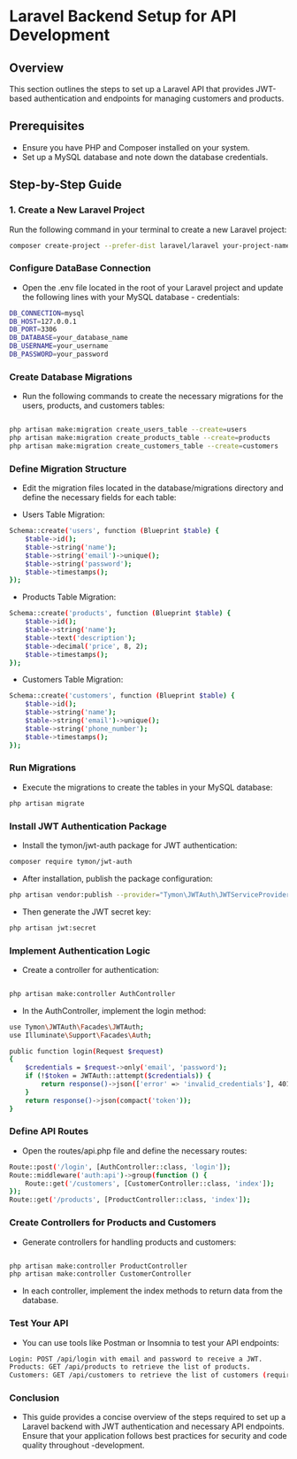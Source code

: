  # Laravel Backend Setup for API Development

## Overview
This section outlines the steps to set up a Laravel API that provides JWT-based authentication and endpoints for managing customers and products.

## Prerequisites
- Ensure you have PHP and Composer installed on your system.
- Set up a MySQL database and note down the database credentials.

## Step-by-Step Guide

### 1. Create a New Laravel Project
Run the following command in your terminal to create a new Laravel project:

```bash
composer create-project --prefer-dist laravel/laravel your-project-name

```
### Configure DataBase Connection
- Open the .env file located in the root of your Laravel project and update the following lines with your MySQL database - credentials:

```bash 
DB_CONNECTION=mysql
DB_HOST=127.0.0.1
DB_PORT=3306
DB_DATABASE=your_database_name
DB_USERNAME=your_username
DB_PASSWORD=your_password
```
### Create Database Migrations
- Run the following commands to create the necessary migrations for the users, products, and customers tables:

```bash

php artisan make:migration create_users_table --create=users
php artisan make:migration create_products_table --create=products
php artisan make:migration create_customers_table --create=customers
```

### Define Migration Structure
- Edit the migration files located in the database/migrations directory and define the necessary fields for each table:

- Users Table Migration:

```bash
Schema::create('users', function (Blueprint $table) {
    $table->id();
    $table->string('name');
    $table->string('email')->unique();
    $table->string('password');
    $table->timestamps();
});
```
- Products Table Migration:

```bash
Schema::create('products', function (Blueprint $table) {
    $table->id();
    $table->string('name');
    $table->text('description');
    $table->decimal('price', 8, 2);
    $table->timestamps();
});
```
- Customers Table Migration:
```bash
Schema::create('customers', function (Blueprint $table) {
    $table->id();
    $table->string('name');
    $table->string('email')->unique();
    $table->string('phone_number');
    $table->timestamps();
});
```
### Run Migrations
- Execute the migrations to create the tables in your MySQL database:

```bash
php artisan migrate
```
### Install JWT Authentication Package
- Install the tymon/jwt-auth package for JWT authentication:

```bash
composer require tymon/jwt-auth
```
- After installation, publish the package configuration:

```bash
php artisan vendor:publish --provider="Tymon\JWTAuth\JWTServiceProvider"
```
- Then generate the JWT secret key:

```bash
php artisan jwt:secret
```

### Implement Authentication Logic
- Create a controller for authentication:

```bash

php artisan make:controller AuthController
```
- In the AuthController, implement the login method:

```bash
use Tymon\JWTAuth\Facades\JWTAuth;
use Illuminate\Support\Facades\Auth;

public function login(Request $request)
{
    $credentials = $request->only('email', 'password');
    if (!$token = JWTAuth::attempt($credentials)) {
        return response()->json(['error' => 'invalid_credentials'], 401);
    }
    return response()->json(compact('token'));
}
```

### Define API Routes
- Open the routes/api.php file and define the necessary routes:

```bash
Route::post('/login', [AuthController::class, 'login']);
Route::middleware('auth:api')->group(function () {
    Route::get('/customers', [CustomerController::class, 'index']);
});
Route::get('/products', [ProductController::class, 'index']);
```

### Create Controllers for Products and Customers
- Generate controllers for handling products and customers:

```bash

php artisan make:controller ProductController
php artisan make:controller CustomerController
```
- In each controller, implement the index methods to return data from the database.

### Test Your API
- You can use tools like Postman or Insomnia to test your API endpoints:
```bash
Login: POST /api/login with email and password to receive a JWT.
Products: GET /api/products to retrieve the list of products.
Customers: GET /api/customers to retrieve the list of customers (requires JWT in headers).
```
### Conclusion
- This guide provides a concise overview of the steps required to set up a Laravel backend with JWT authentication and  necessary API endpoints. Ensure that your application follows best practices for security and code quality throughout -development.

 



